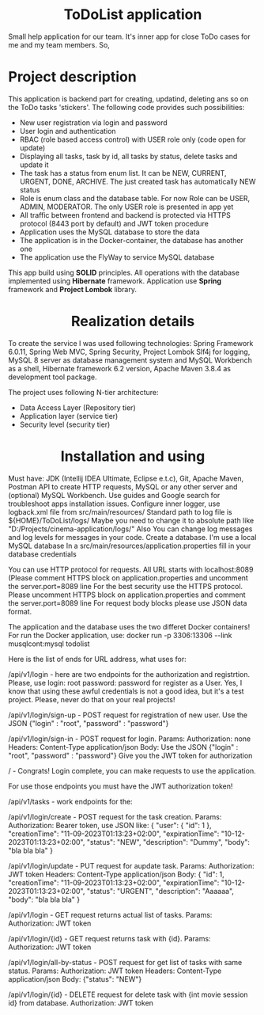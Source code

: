 
#   <center>ToDoList application</center>  

Small help application for our team. It's inner app for close ToDo cases for me and my team members. So, 

# Project description

This application is backend part for creating, updatind, deleting ans so on the ToDo tasks 'stickers'. The following code provides such possibilities:

  *  New user registration via login and password
  *  User login and authentication
  *  RBAC (role based access control) with USER role only (code open for update) 
  *  Displaying all tasks, task by id, all tasks by status, delete tasks and update it
  *  The task has a status from enum list. It can be NEW, CURRENT, URGENT, DONE, ARCHIVE. The just created task has automatically NEW status
  *  Role is enum class and the database table. For now Role can be USER, ADMIN, MODERATOR. The only USER role is presented in app yet
  *  All traffic between frontend and backend is protected via HTTPS protocol (8443 port by default) and JWT token procedure
  *  Application uses the MySQL database to store the data
  *  The application is in the Docker-container, the database has another one
  *  The application use the FlyWay to service MySQL database
 

This app build using **SOLID** principles. All operations with the database implemented using **Hibernate** framework. Application use **Spring** framework and **Project Lombok** library.
  
#   <center>Realization details</center> 
 
To create the service I was used following technologies: Spring Framework 6.0.11, Spring Web MVC, Spring Security, Project Lombok Slf4j for logging, MySQL 8 server as database management system and MySQL Workbench as a shell, Hibernate framework 6.2 version, Apache Maven 3.8.4 as development tool package. 

The project uses following N-tier architecture:
  
  * Data Access Layer (Repository tier)
  * Application layer (service tier)
  * Security level (security tier)


#   <center>Installation and using</center>

Must have: JDK (Intellij IDEA Ultimate, Eclipse e.t.c), Git, Apache Maven, Postman API to create HTTP requests, MySQL or any other server and (optional) MySQL Workbench. Use guides and Google search for troubleshoot apps installation issues. 
Configure inner logger, use logback.xml file from
src/main/resources/
Standard path to log file is 
${HOME}/ToDoList/logs/
Maybe you need to change it to absolute path like "D:/Projects/cinema-application/logs/"
Also You can change log messages and log levels for messages in your code.
Create a database. I'm use a local MySQL database
In a src/main/resources/application.properties fill in your database credentials

You can use HTTP protocol for requests. All URL starts with localhost:8089 (Please comment HTTPS block on application.properties and uncomment the server.port=8089 line
For the best security use the HTTPS protocol. Please uncomment HTTPS block on application.properties and comment the server.port=8089 line
For request body blocks please use JSON data format.

The application and the database uses the two differet Docker containers! For run the Docker application, use:
docker run -p 3306:13306 --link musqlcont:mysql todolist


Here is the list of ends for URL address, what uses for:

/api/v1/login - here are two endpoints for the authorization and registrtion. Please, use 
login: root password: password for register as a User. 
Yes, I know that using these awful credentials is not a good idea, but it's a test project. Please, never do that on your real projects!

/api/v1/login/sign-up - POST request for registration of new user. Use the JSON {"login" : "root", "password" : "password"}

/api/v1/login/sign-in - POST request for login. Params: 
Authorization: none
Headers: Content-Type  application/json
Body: Use the JSON {"login" : "root", "password" : "password"} Give you the JWT token for authorization

/ - Congrats! Login complete, you can make requests to use the application.

For use those endpoints you must have the JWT authorization token!

/api/v1/tasks - work endpoints for the:

/api/v1/login/create - POST request for the task creation. Params: 
Authorization: Bearer token, use JSON like:
{
  "user": {
    "id": 1
  },
  "creationTime": "11-09-2023T01:13:23+02:00",
  "expirationTime": "10-12-2023T01:13:23+02:00",
  "status": "NEW",
  "description": "Dummy",
  "body": "bla bla bla"
}

/api/v1/login/update -  PUT request for aupdate task. Params: 
Authorization: JWT token
Headers: Content-Type  application/json
Body: {
    "id": 1,
  "creationTime": "11-09-2023T01:13:23+02:00",
  "expirationTime": "10-12-2023T01:13:23+02:00",
  "status": "URGENT",
  "description": "Aaaaaa",
  "body": "bla bla bla"
}

/api/v1/login - GET request returns actual list of tasks. Params: 
Authorization: JWT token

/api/v1/login/{id} - GET request returns task with {id}. Params: 
Authorization: JWT token

/api/v1/login/all-by-status - POST request for get list of tasks with same status. Params: 
Authorization: JWT token
Headers: Content-Type  application/json
Body: {"status": "NEW"}

/api/v1/login/{id} - DELETE request for delete task with {int movie session id} from database.
Authorization: JWT token


